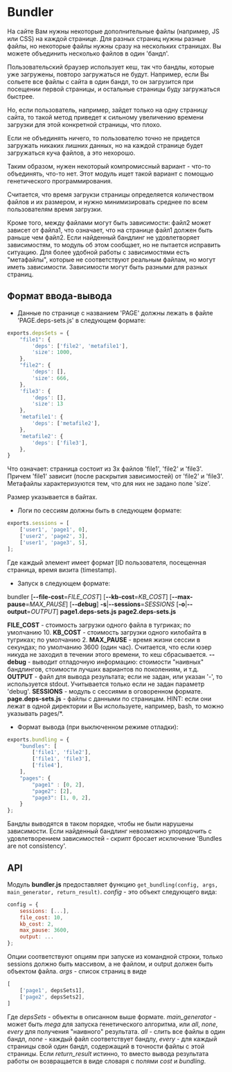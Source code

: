 # Bundler

На сайте Вам нужны некоторые дополнительные файлы (например, JS или CSS) на каждой странице. Для разных страниц нужны разные файлы, но некоторые файлы нужны сразу на нескольких страницах. Вы можете объединить несколько файлов в один 'бандл'.

Пользовательский браузер использует кеш, так что бандлы, которые уже загружены, повторо загружаться не будут. Например, если Вы сольете все файлы с сайта в один бандл, то он загрузится при посещении первой страницы, и остальные страницы буду загружаться быстрее.

Но, если пользователь, например, зайдет только на одну страницу сайта, то такой метод приведет к сильному увеличению времени загрузки для этой конкретной страницы, что плохо.

Если не объединять ничего, то пользователю точно не придется загружать никаких лишних данных, но на каждой странице будет загружаться куча файлов, а это нехорошо.

Таким образом, нужен некоторый компромиссный вариант - что-то объединять, что-то нет. Этот модуль ищет такой вариант с помощью генетического программирования.

Считается, что время загрукзи страницы определяется количеством файлов и их размером, и нужно минимизировать среднее по всем пользователям время загрузки.

Кроме того, между файлами могут быть зависимости: файл2 может зависет от файла1, что означает, что на странице файл1 должен быть раньше чем файл2. Если найденный бандлинг не удовлетворяет зависимостям, то модуль об этом сообщает, но не пытается исправить ситуацию. Для более удобной работы с зависимостями есть "метафайлы", которые не соответствуют реальным файлам, но могут иметь зависимости. Зависимости могут быть разными для разных страниц.

## Формат ввода-вывода

- Данные по странице с названием 'PAGE' должны лежать в файле 'PAGE.deps-sets.js' в следующем формате:

```javascript
exports.depsSets = {
	"file1": {
		'deps': ['file2', 'metafile1'],
		'size': 1000,
	},
	"file2": {
		'deps': [],
		'size': 666,
	},
	'file3': {
		'deps': [],
		'size': 13
	},
	'metafile1': {
		'deps': ['metafile2'],
	},
	'metafile2': {
		'deps': ['file3'],
	},
}
```

Что означает: страница состоит из 3х файлов 'file1', 'file2' и 'file3'. Причем 'file1' зависит (после раскрытия зависимостей) от 'file2' и 'file3'.
Метафайлы характеризуются тем, что для них не задано поле 'size'.

Размер указывается в байтах.

- Логи по сессиям должны быть в следующем формате:

```javascript
exports.sessions = [
	['user1', 'page1', 0],
	['user2', 'page2', 3],
	['user1', 'page3', 5],
];
```

Где каждый элемент имеет формат [ID пользователя, посещенная страница, время визита (timestamp).

- Запуск в следующем формате:

bundler [**--file-cost**=*FILE_COST*] [**--kb-cost**=*KB_COST*] [**--max-pause**=*MAX_PAUSE*] [**--debug**] **-s**|**--sessions**=*SESSIONS* [**-o**|**--output**=*OUTPUT*] **page1.deps-sets.js** **page2.deps-sets.js**

**FILE_COST** - стоимость загрузки одного файла в тугриках; по умолчанию 10.
**KB_COST** - стоимость загрузки одного килобайта в тугриках; по умолчанию 2.
**MAX_PAUSE** - время жизни сессии в секундах; по умолчанию 3600 (один час). Считается, что если юзер никуда не заходил в течении этого времени, то кеш сбрасывается.
**--debug** - выводит отладочную информацию: стоимости "наивных" бандлингов, стоимости лучших вариантов по поколениям, и т.д.
**OUTPUT** - файл для вывода результата; если не задан, или указан '-', то используется stdout. Учитывается только если не задан параметр 'debug'.
**SESSIONS** - модуль с сессиями в оговоренном формате.
**page.deps-sets.js** - файлы с данными по страницам. HINT: если они лежат в одной директории и Вы используете, например, bash, то можно указывать pages/*.

- Формат вывода (при выключенном режиме отладки):

```javascript
exports.bundling = {
	"bundles": [
		['file1', 'file2'],
		['file1', 'file3'],
		['file4'],
	],
	"pages": {
		"page1" : [0, 2],
		"page2": [2],
		"page3": [1, 0, 2],
	}
};
```

Бандлы выводятся в таком порядке, чтобы не были нарушены зависимости.
Если найденный бандлинг невозможно упорядочить с удовлетворением зависимостей - скрипт бросает исключение 'Bundles are not consistency'.

## API
Модуль **bundler.js** предоставляет функцию `get_bundling(config, args, main_generator, return_result)`.
*config* - это объект следующего вида:

```javascript
config = {
	sessions: [...],
	file_cost: 10,
	kb_cost: 2,
	max_pause: 3600,
	output: ...
};
```

Опции соответствуют опциям при запуске из командной строки, только sessions должно быть массивом, а не файлом, и output должен быть объектом файла.
*args* - список страниц в виде

```javascript
[
	['page1', depsSets1],
	['page2', depsSets2],
]
```

Где *depsSets* - объекты в описанном выше формате.
*main_generator* - может быть *mega* для запуска генетического алгоритма, или *all*, *none*, *every* для получения "наивного" результата. *all* - слить все файлы в один бандл, *none* - каждый файл соответствует бандлу, *every* - для каждый страницы свой один бандл, содержащий в точности файлы с этой страницы.
Если *return_result* истинно, то вместо вывода результата работы он возвращается в виде словаря с полями *cost* и *bundling*.
